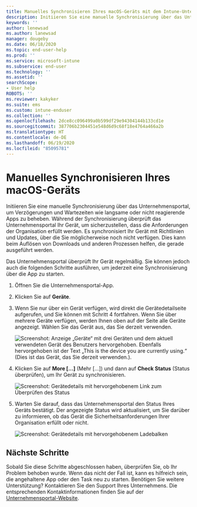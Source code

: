 ```yaml
---
title: Manuelles Synchronisieren Ihres macOS-Geräts mit dem Intune-Unternehmensportal
description: Initiieren Sie eine manuelle Synchronisierung über das Unternehmensportal, um Verzögerungen und Wartezeiten wie langsame oder nicht reagierende Apps zu beheben.
keywords: ''
author: lenewsad
ms.author: lanewsad
manager: dougeby
ms.date: 06/18/2020
ms.topic: end-user-help
ms.prod: ''
ms.service: microsoft-intune
ms.subservice: end-user
ms.technology: ''
ms.assetid: ''
searchScope:
- User help
ROBOTS: ''
ms.reviewer: kakyker
ms.suite: ems
ms.custom: intune-enduser
ms.collection: ''
ms.openlocfilehash: 2dce8cc096499a0b599df29e94304144b133cd1e
ms.sourcegitcommit: 387706b2304451e548d6d9c68f18e4764a466a2b
ms.translationtype: HT
ms.contentlocale: de-DE
ms.lasthandoff: 06/19/2020
ms.locfileid: "85095781"
---
```

# <a name="sync-your-macos-device-manually"></a>Manuelles Synchronisieren Ihres macOS-Geräts

Initiieren Sie eine manuelle Synchronisierung über das Unternehmensportal, um Verzögerungen und Wartezeiten wie langsame oder nicht reagierende Apps zu beheben. Während der Synchronisierung überprüft das Unternehmensportal Ihr Gerät, um sicherzustellen, dass die Anforderungen der Organisation erfüllt werden. Es synchronisiert Ihr Gerät mit Richtlinien und Updates, über die Sie möglicherweise noch nicht verfügen. Dies kann beim Auflösen von Downloads und anderen Prozessen helfen, die gerade ausgeführt werden.  

Das Unternehmensportal überprüft Ihr Gerät regelmäßig. Sie können jedoch auch die folgenden Schritte ausführen, um jederzeit eine Synchronisierung über die App zu starten. 

1. Öffnen Sie die Unternehmensportal-App.

2. Klicken Sie auf **Geräte**.  
3. Wenn Sie nur über ein Gerät verfügen, wird direkt die Gerätedetailseite aufgerufen, und Sie können mit Schritt 4 fortfahren. Wenn Sie über mehrere Geräte verfügen, werden Ihnen oben auf der Seite alle Geräte angezeigt. Wählen Sie das Gerät aus, das Sie derzeit verwenden. 

    ![Screenshot: Anzeige „Geräte“ mit drei Geräten und dem aktuell verwendeten Gerät des Benutzers hervorgehoben. Ebenfalls hervorgehoben ist der Text „This is the device you are currently using.“ (Dies ist das Gerät, das Sie derzeit verwenden.).](./media/macos-sync-1-company-portal-2006.png)

4. Klicken Sie auf **More [...]** (Mehr [...]) und dann auf **Check Status** (Status überprüfen), um Ihr Gerät zu synchronisieren. 

    ![Screenshot: Gerätedetails mit hervorgehobenem Link zum Überprüfen des Status](./media/macos-sync-2-company-portal-2006.png)  

5. Warten Sie darauf, dass das Unternehmensportal den Status Ihres Geräts bestätigt. Der angezeigte Status wird aktualisiert, um Sie darüber zu informieren, ob das Gerät die Sicherheitsanforderungen Ihrer Organisation erfüllt oder nicht. 

     ![Screenshot: Gerätedetails mit hervorgehobenem Ladebalken](./media/macos-sync-3-company-portal-2006.png)

## <a name="next-steps"></a>Nächste Schritte
Sobald Sie diese Schritte abgeschlossen haben, überprüfen Sie, ob Ihr Problem behoben wurde. Wenn das nicht der Fall ist, kann es hilfreich sein, die angehaltene App oder den Task neu zu starten. Benötigen Sie weitere Unterstützung? Kontaktieren Sie den Support Ihres Unternehmens. Die entsprechenden Kontaktinformationen finden Sie auf der [Unternehmensportal-Website](https://go.microsoft.com/fwlink/?linkid=2010980).

